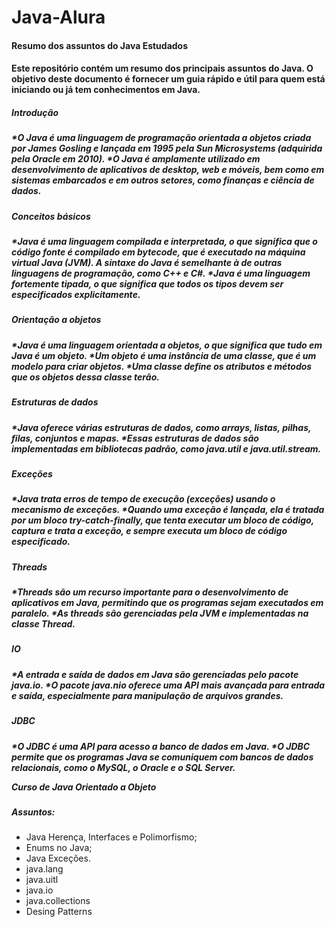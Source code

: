 # Java-Alura

<h4>Resumo dos assuntos do Java Estudados<h4>
Este repositório contém um resumo dos principais assuntos do Java. O objetivo deste documento é fornecer um guia rápido e útil para quem está iniciando ou já tem conhecimentos em Java.

<h5>Introdução<h5>
*O Java é uma linguagem de programação orientada a objetos criada por James Gosling e lançada em 1995 pela Sun Microsystems (adquirida pela Oracle em 2010).
*O Java é amplamente utilizado em desenvolvimento de aplicativos de desktop, web e móveis, bem como em sistemas embarcados e em outros setores, como finanças e ciência de dados.

<h5>Conceitos básicos<h5>
*Java é uma linguagem compilada e interpretada, o que significa que o código fonte é compilado em bytecode, que é executado na máquina virtual Java (JVM).
A sintaxe do Java é semelhante à de outras linguagens de programação, como C++ e C#.
*Java é uma linguagem fortemente tipada, o que significa que todos os tipos devem ser especificados explicitamente.

<h5>Orientação a objetos<h5>
*Java é uma linguagem orientada a objetos, o que significa que tudo em Java é um objeto.
*Um objeto é uma instância de uma classe, que é um modelo para criar objetos.
*Uma classe define os atributos e métodos que os objetos dessa classe terão.

<h5>Estruturas de dados<h5>
*Java oferece várias estruturas de dados, como arrays, listas, pilhas, filas, conjuntos e mapas.
*Essas estruturas de dados são implementadas em bibliotecas padrão, como java.util e java.util.stream.

<h5>Exceções<h5>
*Java trata erros de tempo de execução (exceções) usando o mecanismo de exceções.
*Quando uma exceção é lançada, ela é tratada por um bloco try-catch-finally, que tenta executar um bloco de código, captura e trata a exceção, e sempre executa um bloco de código especificado.

<h5>Threads<h5>
*Threads são um recurso importante para o desenvolvimento de aplicativos em Java, permitindo que os programas sejam executados em paralelo.
*As threads são gerenciadas pela JVM e implementadas na classe Thread.

<h5>IO<h5>
*A entrada e saída de dados em Java são gerenciadas pelo pacote java.io.
*O pacote java.nio oferece uma API mais avançada para entrada e saída, especialmente para manipulação de arquivos grandes.

<h5>JDBC<h5>
*O JDBC é uma API para acesso a banco de dados em Java.
*O JDBC permite que os programas Java se comuniquem com bancos de dados relacionais, como o MySQL, o Oracle e o SQL Server.





Curso de Java Orientado a Objeto

<h5>Assuntos:</h5>

- Java Herença, Interfaces e Polimorfismo;
- Enums no Java;
- Java Exceções.
- java.lang
- java.uitl
- java.io
- java.collections
- Desing Patterns
